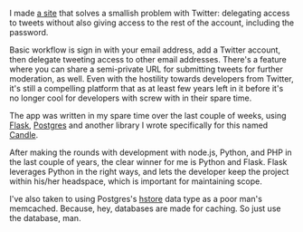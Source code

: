 <!--
{
    "title": "Fatnest, and Flask",
    "post_date": "2012-09-16 03:30 PM",
    "tags": ["twitter", "python", "postgres", "flask", "candle"]
}
-->

I made [a site](http://fatnest.com) that solves a smallish problem with Twitter:
delegating access to tweets without also giving access to the
rest of the account, including the password.

Basic workflow is sign in with your email address, add a Twitter
account, then delegate tweeting access to other email addresses.
There's a feature where you can share a semi-private URL for submitting
tweets for further moderation, as well. Even with the hostility towards
developers from Twitter, it's still a compelling platform that as at least
few years left in it before it's no longer cool for developers with screw
with in their spare time.

The app was written in my spare time over the last couple of weeks, using
[Flask](http://flask.pocoo.org/), [Postgres](http://postgresql.org)
and another library I wrote specifically for this named
[Candle](http://github.com/lysol/candle).

After making the rounds with development with node.js, Python, and PHP
in the last couple of years, the clear winner for me is Python and Flask.
Flask leverages Python in the right ways, and lets the developer keep the
project within his/her headspace, which is important for maintaining scope.

I've also taken to using Postgres's
[hstore](http://www.postgresql.org/docs/9.1/static/hstore.html) data type as a
poor man's memcached. Because, hey, databases are made for caching. So just
use the database, man.
